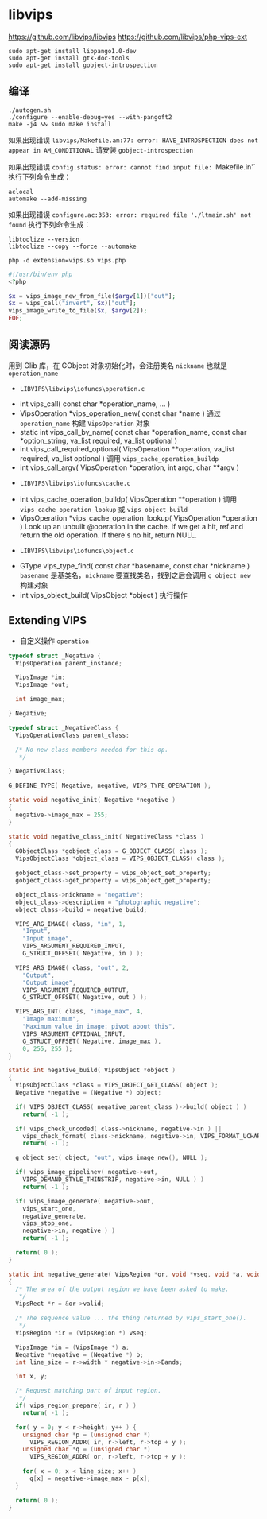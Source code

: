 # libvips

https://github.com/libvips/libvips
https://github.com/libvips/php-vips-ext

```shlel
sudo apt-get install libpango1.0-dev
sudo apt-get install gtk-doc-tools
sudo apt-get install gobject-introspection
```

## 编译

```shell
./autogen.sh
./configure --enable-debug=yes --with-pangoft2
make -j4 && sudo make install
```

如果出现错误 `libvips/Makefile.am:77: error: HAVE_INTROSPECTION does not appear in AM_CONDITIONAL` 请安装 `gobject-introspection`

如果出现错误 `config.status: error: cannot find input file: `Makefile.in'` 执行下列命令生成：
```shell
aclocal
automake --add-missing
```

如果出现错误 `configure.ac:353: error: required file './ltmain.sh' not found` 执行下列命令生成：
```shell
libtoolize --version
libtoolize --copy --force --automake
```

```shell
php -d extension=vips.so vips.php
```
```php
#!/usr/bin/env php
<?php

$x = vips_image_new_from_file($argv[1])["out"];
$x = vips_call("invert", $x)["out"];
vips_image_write_to_file($x, $argv[2]);
EOF;
```

## 阅读源码

用到 Glib 库，在 GObject 对象初始化时，会注册类名 `nickname` 也就是 `operation_name`

* `LIBVIPS\libvips\iofuncs\operation.c`
- int vips_call( const char *operation_name, ... )
- VipsOperation *vips_operation_new( const char *name )
通过 `operation_name` 构建 `VipsOperation` 对象
- static int vips_call_by_name( const char *operation_name, const char *option_string, va_list required, va_list optional )
- int vips_call_required_optional( VipsOperation **operation, va_list required, va_list optional )
调用 `vips_cache_operation_buildp`
- int vips_call_argv( VipsOperation *operation, int argc, char **argv )

* `LIBVIPS\libvips\iofuncs\cache.c`
- int vips_cache_operation_buildp( VipsOperation **operation )
调用 `vips_cache_operation_lookup` 或 `vips_object_build`
- VipsOperation *vips_cache_operation_lookup( VipsOperation *operation )
Look up an unbuilt @operation in the cache. If we get a hit, ref and return the old operation. If there's no hit, return NULL.

* `LIBVIPS\libvips\iofuncs\object.c`
- GType vips_type_find( const char *basename, const char *nickname )
`basename` 是基类名，`nickname` 要查找类名，找到之后会调用 `g_object_new` 构建对象
- int vips_object_build( VipsObject *object )
执行操作

## Extending VIPS

* 自定义操作 `operation`

```c
typedef struct _Negative {
  VipsOperation parent_instance;

  VipsImage *in;
  VipsImage *out;

  int image_max;

} Negative;

typedef struct _NegativeClass {
  VipsOperationClass parent_class;

  /* No new class members needed for this op.
   */

} NegativeClass;

G_DEFINE_TYPE( Negative, negative, VIPS_TYPE_OPERATION );

static void negative_init( Negative *negative )
{
  negative->image_max = 255;
}

static void negative_class_init( NegativeClass *class )
{
  GObjectClass *gobject_class = G_OBJECT_CLASS( class );
  VipsObjectClass *object_class = VIPS_OBJECT_CLASS( class );

  gobject_class->set_property = vips_object_set_property;
  gobject_class->get_property = vips_object_get_property;

  object_class->nickname = "negative";
  object_class->description = "photographic negative";
  object_class->build = negative_build;

  VIPS_ARG_IMAGE( class, "in", 1, 
    "Input", 
    "Input image",
    VIPS_ARGUMENT_REQUIRED_INPUT,
    G_STRUCT_OFFSET( Negative, in ) );

  VIPS_ARG_IMAGE( class, "out", 2, 
    "Output", 
    "Output image",
    VIPS_ARGUMENT_REQUIRED_OUTPUT, 
    G_STRUCT_OFFSET( Negative, out ) );

  VIPS_ARG_INT( class, "image_max", 4, 
    "Image maximum", 
    "Maximum value in image: pivot about this",
    VIPS_ARGUMENT_OPTIONAL_INPUT,
    G_STRUCT_OFFSET( Negative, image_max ),
    0, 255, 255 );
}

static int negative_build( VipsObject *object )
{
  VipsObjectClass *class = VIPS_OBJECT_GET_CLASS( object );
  Negative *negative = (Negative *) object;

  if( VIPS_OBJECT_CLASS( negative_parent_class )->build( object ) )
    return( -1 );

  if( vips_check_uncoded( class->nickname, negative->in ) ||
    vips_check_format( class->nickname, negative->in, VIPS_FORMAT_UCHAR ) )
    return( -1 );

  g_object_set( object, "out", vips_image_new(), NULL ); 

  if( vips_image_pipelinev( negative->out, 
    VIPS_DEMAND_STYLE_THINSTRIP, negative->in, NULL ) )
    return( -1 );

  if( vips_image_generate( negative->out, 
    vips_start_one, 
    negative_generate, 
    vips_stop_one, 
    negative->in, negative ) )
    return( -1 );

  return( 0 );
}

static int negative_generate( VipsRegion *or, void *vseq, void *a, void *b, gboolean *stop )
{
  /* The area of the output region we have been asked to make.
   */
  VipsRect *r = &or->valid;

  /* The sequence value ... the thing returned by vips_start_one().
   */
  VipsRegion *ir = (VipsRegion *) vseq;

  VipsImage *in = (VipsImage *) a;
  Negative *negative = (Negative *) b;
  int line_size = r->width * negative->in->Bands; 

  int x, y;

  /* Request matching part of input region.
   */
  if( vips_region_prepare( ir, r ) )
    return( -1 );

  for( y = 0; y < r->height; y++ ) {
    unsigned char *p = (unsigned char *)
      VIPS_REGION_ADDR( ir, r->left, r->top + y ); 
    unsigned char *q = (unsigned char *)
      VIPS_REGION_ADDR( or, r->left, r->top + y ); 

    for( x = 0; x < line_size; x++ ) 
      q[x] = negative->image_max - p[x];
  }

  return( 0 );
}
```